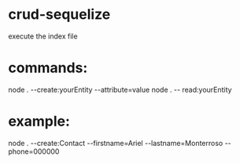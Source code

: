 # crud-sequelize

execute the index file

# commands:
node . --create:yourEntity --attribute=value 
node . -- read:yourEntity

# example:

node . --create:Contact --firstname=Ariel --lastname=Monterroso --phone=000000 


